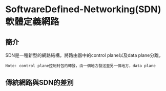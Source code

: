 # SoftwareDefined-Networking(SDN) 軟體定義網路 #

## 簡介 ##

SDN是一種新型的網路結構，將路由器中的control plane以及data plane分離，

    Note: control plane控制封包的轉發，由一個地方發送至另一個地方，data plane   
## 傳統網路與SDN的差別 ##